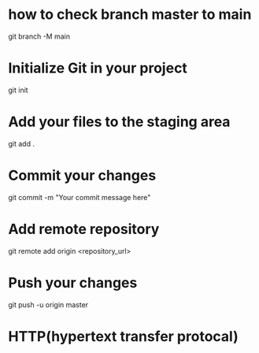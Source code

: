 # how to check branch master to main
git branch -M main


# Initialize Git in your project
git init

# Add your files to the staging area
git add .

# Commit your changes
git commit -m "Your commit message here"

# Add remote repository
git remote add origin <repository_url>

# Push your changes
git push -u origin master

# HTTP(hypertext transfer protocal)



